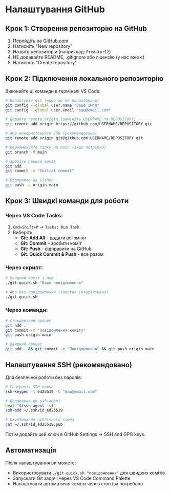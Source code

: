 # Налаштування GitHub

## Крок 1: Створення репозиторію на GitHub

1. Перейдіть на [GitHub.com](https://github.com)
2. Натисніть "New repository"
3. Назвіть репозиторій (наприклад: `Predator12`)
4. НЕ додавайте README, .gitignore або ліцензію (у нас вже є)
5. Натисніть "Create repository"

## Крок 2: Підключення локального репозиторію

Виконайте ці команди в терміналі VS Code:

```bash
# Налаштуйте Git (якщо ще не налаштовано)
git config --global user.name "Ваше Ім'я"
git config --global user.email "ваш@email.com"

# Додайте remote origin (замініть USERNAME та REPOSITORY)
git remote add origin https://github.com/USERNAME/REPOSITORY.git

# Або використовуйте SSH (рекомендовано)
git remote add origin git@github.com:USERNAME/REPOSITORY.git

# Перейменуйте гілку на main (якщо потрібно)
git branch -M main

# Зробіть перший коміт
git add .
git commit -m "Initial commit"

# Відправте на GitHub
git push -u origin main
```

## Крок 3: Швидкі команди для роботи

### Через VS Code Tasks:
1. `Cmd+Shift+P` → `Tasks: Run Task`
2. Виберіть:
   - **Git: Add All** - додати всі зміни
   - **Git: Commit** - зробити коміт
   - **Git: Push** - відправити на GitHub
   - **Git: Quick Commit & Push** - все разом

### Через скрипт:
```bash
# Швидкий коміт і пуш
./git-quick.sh "Ваше повідомлення"

# Або без повідомлення (запитає інтерактивно)
./git-quick.sh
```

### Через команди:
```bash
# Стандартний процес
git add .
git commit -m "Повідомлення коміту"
git push origin main

# Швидкий процес
git add . && git commit -m "Повідомлення" && git push origin main
```

## Налаштування SSH (рекомендовано)

Для безпечної роботи без паролів:

```bash
# Генерація SSH ключа
ssh-keygen -t ed25519 -C "ваш@email.com"

# Додавання до ssh-agent
eval "$(ssh-agent -s)"
ssh-add ~/.ssh/id_ed25519

# Скопіювання публічного ключа
cat ~/.ssh/id_ed25519.pub
```

Потім додайте цей ключ в GitHub Settings → SSH and GPG keys.

## Автоматизація

Після налаштування ви можете:
- Використовувати `./git-quick.sh "повідомлення"` для швидких комітів
- Запускати Git задачі через VS Code Command Palette
- Налаштувати автоматичні коміти через cron (за потребою)

